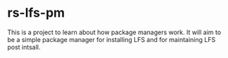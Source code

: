 # rs-lfs-pm
This is a project to learn about how package managers work. It will aim to be a simple package manager for installing LFS and for maintaining LFS post intsall.
